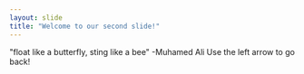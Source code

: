 ```yaml
---
layout: slide
title: "Welcome to our second slide!"
---
```

"float like a butterfly, sting like a bee" -Muhamed Ali
Use the left arrow to go back!
